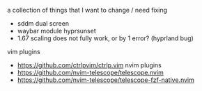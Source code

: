 a collection of things that I want to change / need fixing

- sddm dual screen
- waybar module hyprsunset
- 1.67 scaling does not fully work, or by 1 error? (hyprland bug)

vim plugins
- https://github.com/ctrlpvim/ctrlp.vim
nvim plugins
- https://github.com/nvim-telescope/telescope.nvim
- https://github.com/nvim-telescope/telescope-fzf-native.nvim
